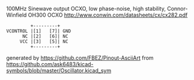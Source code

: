 100MHz Sinewave output OCXO, low phase-noise, high stability, Connor-Winfield OH300
OCXO
http://www.conwin.com/datasheets/cx/cx282.pdf


	         +---------+
	VCONTROL |[1]   [7]| GND
	      NC |[2]   [6]| NC
	     VCC |[3]   [5]| NC
	         +---------+


generated by https://github.com/FBEZ/Pinout-AsciiArt from https://github.com/ask6483/kicad-symbols/blob/master/Oscillator.kicad_sym